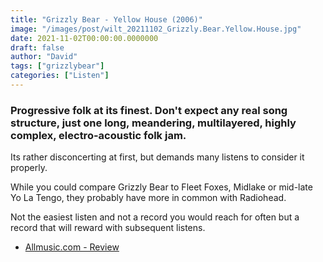 ```yaml
---
title: "Grizzly Bear - Yellow House (2006)"
image: "/images/post/wilt_20211102_Grizzly.Bear.Yellow.House.jpg"
date: 2021-11-02T00:00:00.0000000
draft: false
author: "David"
tags: ["grizzlybear"]
categories: ["Listen"]
---
```

### Progressive folk at its finest. Don't expect any real song structure, just one long, meandering, multilayered, highly complex, electro-acoustic folk jam.

 Its rather disconcerting at first, but demands many listens to consider it properly. 

 While you could compare Grizzly Bear to Fleet Foxes, Midlake or mid-late Yo La Tengo, they probably have more in common with Radiohead. 

 Not the easiest listen and not a record you would reach for often but a record that will reward with subsequent listens.

-  [Allmusic.com - Review](https://www.allmusic.com/album/yellow-house-mw0000569687)